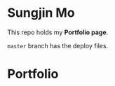 # Sungjin Mo

This repo holds my **Portfolio page**.

`master` branch has the deploy files. 

# Portfolio
